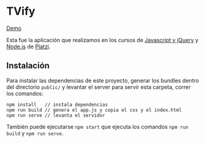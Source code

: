 TVify
=====

[Demo](http://slifszyc.github.io/tvify/)

Esta fue la aplicación que realizamos en los cursos de [Javascript y jQuery](https://platzi.com/jquery) y [Node.js](https://platzi.com/nodejs) de [Platzi](https://platzi.com).

## Instalación

Para instalar las dependencias de este proyecto, generar los bundles dentro del directorio `public/` y levantar el server para servir esta carpeta, correr los comandos:

```
npm install   // instala dependencias
npm run build // genera el app.js y copia el css y el index.html
npm run serve // levanta el servidor
```

También puede ejecutarse `npm start` que ejecuta los comandos `npm run build` y `npm run serve`.